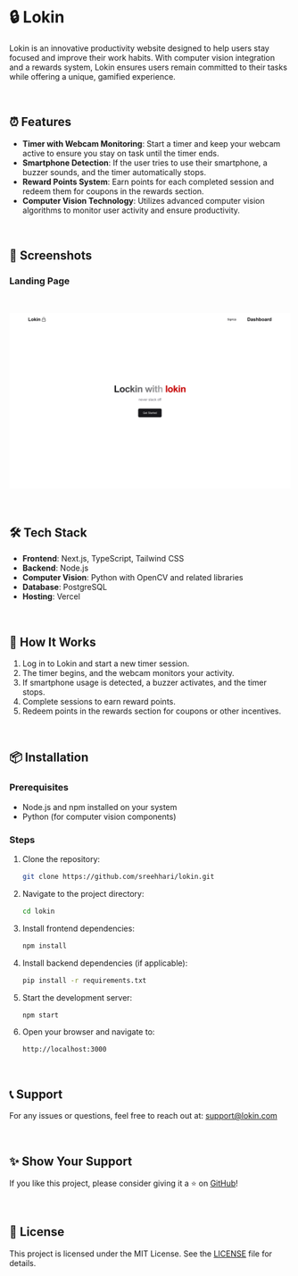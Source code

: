 # 🔒 Lokin

Lokin is an innovative productivity website designed to help users stay focused and improve their work habits. With computer vision integration and a rewards system, Lokin ensures users remain committed to their tasks while offering a unique, gamified experience.

<br/>

## ⏰ Features

- **Timer with Webcam Monitoring**: Start a timer and keep your webcam active to ensure you stay on task until the timer ends.
- **Smartphone Detection**: If the user tries to use their smartphone, a buzzer sounds, and the timer automatically stops.
- **Reward Points System**: Earn points for each completed session and redeem them for coupons in the rewards section.
- **Computer Vision Technology**: Utilizes advanced computer vision algorithms to monitor user activity and ensure productivity.

<br/>

## 📸 Screenshots

### Landing Page
<br/>
<p align="center">
   <img src="./landingpage.png" alt="Landing Page" width="800">
</p>


<br/>

## 🛠 Tech Stack

- **Frontend**: Next.js, TypeScript, Tailwind CSS
- **Backend**: Node.js
- **Computer Vision**: Python with OpenCV and related libraries
- **Database**: PostgreSQL
- **Hosting**: Vercel

<br/>

## 📝 How It Works

1. Log in to Lokin and start a new timer session.
2. The timer begins, and the webcam monitors your activity.
3. If smartphone usage is detected, a buzzer activates, and the timer stops.
4. Complete sessions to earn reward points.
5. Redeem points in the rewards section for coupons or other incentives.

<br/>

## 📦 Installation

### Prerequisites
- Node.js and npm installed on your system
- Python (for computer vision components)

### Steps
1. Clone the repository:
   ```bash
   git clone https://github.com/sreehhari/lokin.git
   ```
2. Navigate to the project directory:
   ```bash
   cd lokin
   ```
3. Install frontend dependencies:
   ```bash
   npm install
   ```
4. Install backend dependencies (if applicable):
   ```bash
   pip install -r requirements.txt
   ```
5. Start the development server:
   ```bash
   npm start
   ```
6. Open your browser and navigate to:
   ```
   http://localhost:3000
   ```

<br/>


## 📞 Support

For any issues or questions, feel free to reach out at: [support@lokin.com](mailto:support@lokin.com)

<br/>

## ✨ Show Your Support

If you like this project, please consider giving it a ⭐ on [GitHub](https://github.com/akash-abraham/lokin)!

<br/>

## 📄 License

This project is licensed under the MIT License. See the [LICENSE](LICENSE) file for details.

